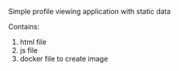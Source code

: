 Simple profile viewing application with static data

Contains:
1. html file
2. js file
3. docker file to create image